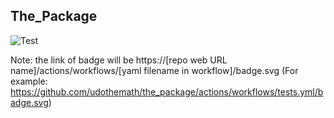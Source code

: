 ## The_Package

![Test](https://github.com/udothemath/the_package/actions/workflows/tests.yml/badge.svg)

Note: the link of badge will be https://[repo web URL name]/actions/workflows/[yaml filename in workflow]/badge.svg (For example: https://github.com/udothemath/the_package/actions/workflows/tests.yml/badge.svg)
